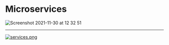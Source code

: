 # Microservices
![Screenshot 2021-11-30 at 12 32 51](https://user-images.githubusercontent.com/40702606/144061535-7a42e85b-59d6-4f7f-9c35-18a48b49e6de.png)

---


[![services.png](https://i.postimg.cc/zDjN0JcH/services.png)](https://postimg.cc/mhtKrGRT)
